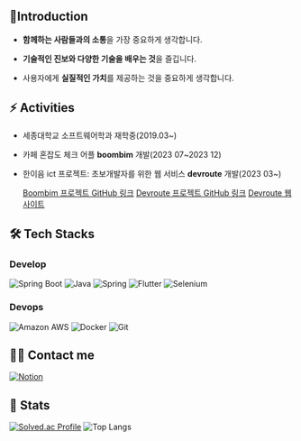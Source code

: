 ## 👋Introduction
-  **함께하는 사람들과의 소통**을 가장 중요하게 생각합니다.

- **기술적인 진보와 다양한 기술을 배우는 것**을 즐깁니다.
 
- 사용자에게 **실질적인 가치**를 제공하는 것을 중요하게 생각합니다.

## ⚡ Activities
- 세종대학교 소프트웨어학과 재학중(2019.03~)
  
- 카페 혼잡도 체크 어플 **boombim** 개발(2023 07~2023 12)  

- 한이음 ict 프로젝트: 초보개발자를 위한 웹 서비스 **devroute** 개발(2023 03~)

  [Boombim 프로젝트 GitHub 링크](https://github.com/Munhangyeol/Boombim_makerstar)
  [Devroute 프로젝트 GitHub 링크](https://github.com/Munhangyeol/Dev-Route-BE)  [Devroute 웹사이트](https://devroute.site/mainpage)


## 🛠️ Tech Stacks
### Develop
 ![Spring Boot](https://img.shields.io/badge/Spring%20Boot-6DB33F?style=for-the-badge&logo=Spring%20Boot&logoColor=white)
 ![Java](https://img.shields.io/badge/Java-007396?style=for-the-badge&logo=Java&logoColor=white)
 ![Spring](https://img.shields.io/badge/Spring-6DB33F?style=for-the-badge&logo=Spring&logoColor=white)
 ![Flutter](https://img.shields.io/badge/Flutter-02569B?style=for-the-badge&logo=Flutter&logoColor=white)
 ![Selenium](https://img.shields.io/badge/Selenium-43B02A?style=for-the-badge&logo=Selenium&logoColor=white)<br>
 ### Devops
 ![Amazon AWS](https://img.shields.io/badge/Amazon%20AWS-232F3E?style=for-the-badge&logo=Amazon%20AWS&logoColor=white)
 ![Docker](https://img.shields.io/badge/Docker-2496ED?style=for-the-badge&logo=Docker&logoColor=white)
 ![Git](https://img.shields.io/badge/Git-F05032?style=for-the-badge&logo=Git&logoColor=white)

## 🧑‍💻 Contact me
 [![Notion](https://img.shields.io/badge/Notion-000000?style=for-the-badge&logo=Notion&logoColor=white&link=https://mousy-operation-6b9.notion.site/26d0582020944a6eafc30766428b3e6b)](https://mousy-operation-6b9.notion.site/26d0582020944a6eafc30766428b3e6b)

## 🏅 Stats
 [![Solved.ac Profile](http://mazassumnida.wtf/api/v2/generate_badge?boj=msw0909)](https://solved.ac/msw0909/)
 ![Top Langs](https://github-readme-stats.vercel.app/api/top-langs/?username=Munhangyeol&layout=compact&bg_color=180,000000,&title_color=000000&text_color=000000)


